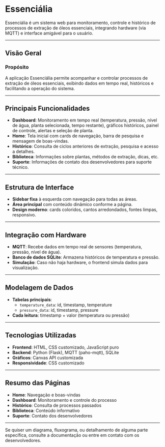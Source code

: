 # Essenciália

Essenciália é um sistema web para monitoramento, controle e histórico de processos de extração de óleos essenciais, integrando hardware (via MQTT) e interface amigável para o usuário.

---

## Visão Geral

### Propósito
A aplicação Essenciália permite acompanhar e controlar processos de extração de óleos essenciais, exibindo dados em tempo real, históricos e facilitando a operação do sistema.

---

## Principais Funcionalidades

- **Dashboard**: Monitoramento em tempo real (temperatura, pressão, nível de água, planta selecionada, tempo restante), gráficos históricos, painel de controle, alertas e seleção de planta.
- **Home**: Tela inicial com cards de navegação, barra de pesquisa e mensagem de boas-vindas.
- **Histórico**: Consulta de ciclos anteriores de extração, pesquisa e acesso a detalhes.
- **Biblioteca**: Informações sobre plantas, métodos de extração, dicas, etc.
- **Suporte**: Informações de contato dos desenvolvedores para suporte técnico.

---

## Estrutura de Interface

- **Sidebar fixa** à esquerda com navegação para todas as áreas.
- **Área principal** com conteúdo dinâmico conforme a página.
- **Design moderno**: cards coloridos, cantos arredondados, fontes limpas, responsivo.

---

## Integração com Hardware

- **MQTT**: Recebe dados em tempo real de sensores (temperatura, pressão, nível de água).
- **Banco de dados SQLite**: Armazena históricos de temperatura e pressão.
- **Simulação**: Caso não haja hardware, o frontend simula dados para visualização.

---

## Modelagem de Dados

- **Tabelas principais**:
  - `temperature_data`: id, timestamp, temperature
  - `pressure_data`: id, timestamp, pressure
- **Cada leitura**: timestamp + valor (temperatura ou pressão)

---

## Tecnologias Utilizadas

- **Frontend**: HTML, CSS customizado, JavaScript puro
- **Backend**: Python (Flask), MQTT (paho-mqtt), SQLite
- **Gráficos**: Canvas API customizada
- **Responsividade**: CSS customizado

---

## Resumo das Páginas

- **Home**: Navegação e boas-vindas
- **Dashboard**: Monitoramento e controle do processo
- **Histórico**: Consulta de processos passados
- **Biblioteca**: Conteúdo informativo
- **Suporte**: Contato dos desenvolvedores

---

Se quiser um diagrama, fluxograma, ou detalhamento de alguma parte específica, consulte a documentação ou entre em contato com os desenvolvedores.
 
